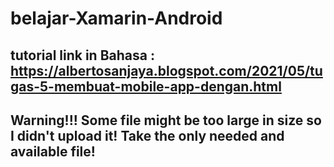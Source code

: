 # belajar-Xamarin-Android  

## tutorial link in Bahasa : https://albertosanjaya.blogspot.com/2021/05/tugas-5-membuat-mobile-app-dengan.html
## Warning!!! Some file might be too large in size so I didn't upload it! Take the only needed and available file!

